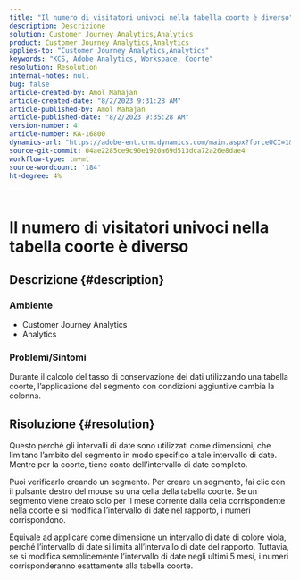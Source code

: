 ```yaml
---
title: "Il numero di visitatori univoci nella tabella coorte è diverso"
description: Descrizione
solution: Customer Journey Analytics,Analytics
product: Customer Journey Analytics,Analytics
applies-to: "Customer Journey Analytics,Analytics"
keywords: "KCS, Adobe Analytics, Workspace, Coorte"
resolution: Resolution
internal-notes: null
bug: false
article-created-by: Amol Mahajan
article-created-date: "8/2/2023 9:31:28 AM"
article-published-by: Amol Mahajan
article-published-date: "8/2/2023 9:35:28 AM"
version-number: 4
article-number: KA-16800
dynamics-url: "https://adobe-ent.crm.dynamics.com/main.aspx?forceUCI=1&pagetype=entityrecord&etn=knowledgearticle&id=0ff79d59-1731-ee11-bdf3-6045bd006b3d"
source-git-commit: 04ae2285ce9c90e1920a69d513dca72a26e8dae4
workflow-type: tm+mt
source-wordcount: '184'
ht-degree: 4%

---
```


# Il numero di visitatori univoci nella tabella coorte è diverso

## Descrizione {#description}


### <b>Ambiente</b>

- Customer Journey Analytics
- Analytics




### <b>Problemi/Sintomi</b>

Durante il calcolo del tasso di conservazione dei dati utilizzando una tabella coorte, l’applicazione del segmento con condizioni aggiuntive cambia la colonna.


## Risoluzione {#resolution}


Questo perché gli intervalli di date sono utilizzati come dimensioni, che limitano l’ambito del segmento in modo specifico a tale intervallo di date. Mentre per la coorte, tiene conto dell’intervallo di date completo.

Puoi verificarlo creando un segmento. Per creare un segmento, fai clic con il pulsante destro del mouse su una cella della tabella coorte. Se un segmento viene creato solo per il mese corrente dalla cella corrispondente nella coorte e si modifica l’intervallo di date nel rapporto, i numeri corrispondono.

Equivale ad applicare come dimensione un intervallo di date di colore viola, perché l’intervallo di date si limita all’intervallo di date del rapporto. Tuttavia, se si modifica semplicemente l’intervallo di date negli ultimi 5 mesi, i numeri corrisponderanno esattamente alla tabella coorte.






